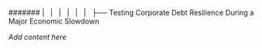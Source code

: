 ####### |   |   |   |   |   |   ├── Testing Corporate Debt Resilience During a Major Economic Slowdown

*Add content here*